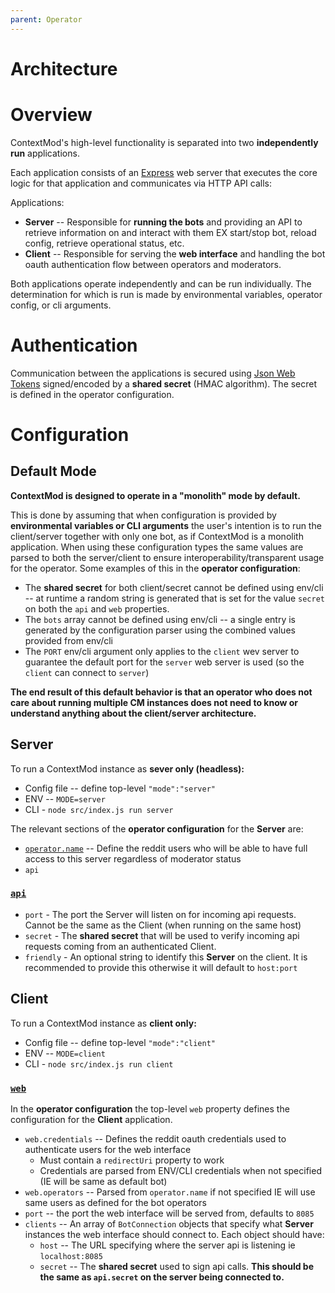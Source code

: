 ```yaml
---
parent: Operator
---
```


# Architecture

# Overview

ContextMod's high-level functionality is separated into two **independently run** applications.

Each application consists of an [Express](https://expressjs.com/) web server that executes the core logic for that application and communicates via HTTP API calls:

Applications:

* **Server** -- Responsible for **running the bots** and providing an API to retrieve information on and interact with them EX start/stop bot, reload config, retrieve operational status, etc.
* **Client** -- Responsible for serving the **web interface** and handling the bot oauth authentication flow between operators and moderators.

Both applications operate independently and can be run individually. The determination for which is run is made by environmental variables, operator config, or cli arguments.

# Authentication

Communication between the applications is secured using [Json Web Tokens](https://github.com/mikenicholson/passport-jwt) signed/encoded by a **shared secret** (HMAC algorithm). The secret is defined in the operator configuration.

# Configuration

## Default Mode

**ContextMod is designed to operate in a "monolith" mode by default.**

This is done by assuming that when configuration is provided by **environmental variables or CLI arguments** the user's intention is to run the client/server together with only one bot, as if ContextMod is a monolith application. When using these configuration types the same values are parsed to both the server/client to ensure interoperability/transparent usage for the operator. Some examples of this in the **operator configuration**:

* The **shared secret** for both client/secret cannot be defined using env/cli -- at runtime a random string is generated that is set for the value `secret` on both the `api` and `web` properties.
* The `bots` array cannot be defined using env/cli -- a single entry is generated by the configuration parser using the combined values provided from env/cli
* The `PORT` env/cli argument only applies to the `client` wev server to guarantee the default port for the `server` web server is used (so the `client` can connect to `server`)

**The end result of this default behavior is that an operator who does not care about running multiple CM instances does not need to know or understand anything about the client/server architecture.**

## Server

To run a ContextMod instance as **sever only (headless):**

* Config file -- define top-level `"mode":"server"`
* ENV -- `MODE=server`
* CLI - `node src/index.js run server`

The relevant sections of the **operator configuration** for the **Server** are:

* [`operator.name`](https://json-schema.app/view/%23/%23%2Fproperties%2Foperator?url=https%3A%2F%2Fraw.githubusercontent.com%2FFoxxMD%2Fcontext-mod%2Fmaster%2Fsrc%2FSchema%2FOperatorConfig.json) -- Define the reddit users who will be able to have full access to this server regardless of moderator status
* `api`

### [`api`](https://json-schema.app/view/%23/%23%2Fproperties%2Fapi?url=https%3A%2F%2Fraw.githubusercontent.com%2FFoxxMD%2Fcontext-mod%2Fmaster%2Fsrc%2FSchema%2FOperatorConfig.json)

* `port` - The port the Server will listen on for incoming api requests. Cannot be the same as the Client (when running on the same host)
* `secret` - The **shared secret** that will be used to verify incoming api requests coming from an authenticated Client.
* `friendly` - An optional string to identify this **Server** on the client. It is recommended to provide this otherwise it will default to `host:port`

## Client

To run a ContextMod instance as **client only:**

* Config file -- define top-level `"mode":"client"`
* ENV -- `MODE=client`
* CLI - `node src/index.js run client`

### [`web`](https://json-schema.app/view/%23/%23%2Fproperties%2Fweb?url=https%3A%2F%2Fraw.githubusercontent.com%2FFoxxMD%2Fcontext-mod%2Fmaster%2Fsrc%2FSchema%2FOperatorConfig.json)

In the **operator configuration** the top-level `web` property defines the configuration for the **Client** application.

* `web.credentials` -- Defines the reddit oauth credentials used to authenticate users for the web interface
  * Must contain a `redirectUri` property to work
  * Credentials are parsed from ENV/CLI credentials when not specified (IE will be same as default bot)
* `web.operators` -- Parsed from `operator.name` if not specified IE will use same users as defined for the bot operators
* `port` -- the port the web interface will be served from, defaults to `8085`
* `clients` -- An array of `BotConnection` objects that specify what **Server** instances the web interface should connect to. Each object should have:
  * `host` -- The URL specifying where the server api is listening ie `localhost:8085`
  * `secret` -- The **shared secret** used to sign api calls. **This should be the same as `api.secret` on the server being connected to.**
